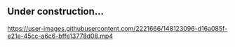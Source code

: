 ## Under construction...




https://user-images.githubusercontent.com/2221666/148123096-d16a085f-e21e-45cc-a6c6-bffe13778d08.mp4


